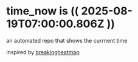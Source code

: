 # time_now is (( 2025-08-19T07:00:00.806Z ))

an automated repo that shows the currnent time

inspired by [breakingheatmap](https://github.com/breakingheatmap/breakingheatmap)